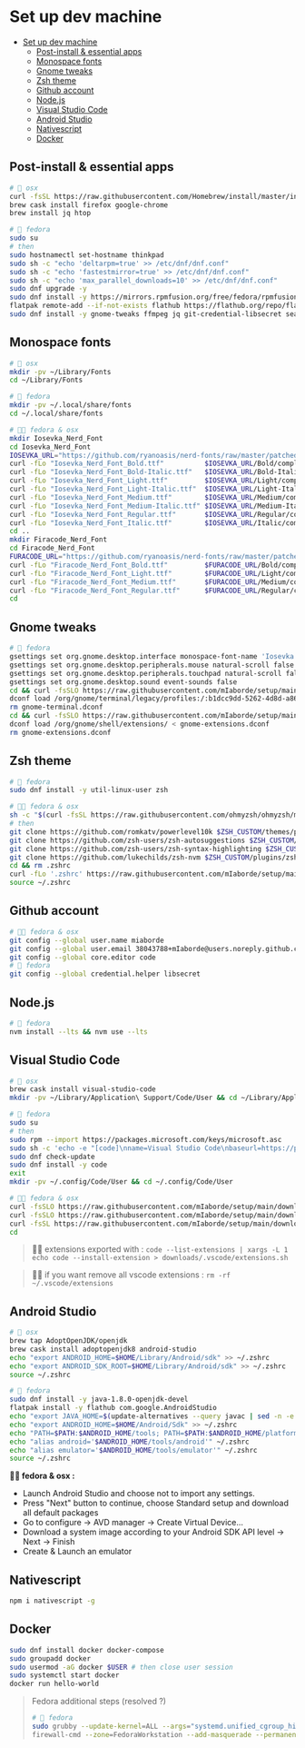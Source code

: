 # Set up dev machine

- [Set up dev machine](#set-up-dev-machine)
  - [Post-install & essential apps](#post-install--essential-apps)
  - [Monospace fonts](#monospace-fonts)
  - [Gnome tweaks](#gnome-tweaks)
  - [Zsh theme](#zsh-theme)
  - [Github account](#github-account)
  - [Node.js](#nodejs)
  - [Visual Studio Code](#visual-studio-code)
  - [Android Studio](#android-studio)
  - [Nativescript](#nativescript)
  - [Docker](#docker)

## Post-install & essential apps

```bash
# 🍎 osx
curl -fsSL https://raw.githubusercontent.com/Homebrew/install/master/install.sh) | $SHELL
brew cask install firefox google-chrome
brew install jq htop

# 🐧 fedora
sudo su
# then
sudo hostnamectl set-hostname thinkpad
sudo sh -c "echo 'deltarpm=true' >> /etc/dnf/dnf.conf"
sudo sh -c "echo 'fastestmirror=true' >> /etc/dnf/dnf.conf"
sudo sh -c "echo 'max_parallel_downloads=10' >> /etc/dnf/dnf.conf"
sudo dnf upgrade -y
sudo dnf install -y https://mirrors.rpmfusion.org/free/fedora/rpmfusion-free-release-$(rpm -E %fedora).noarch.rpm https://mirrors.rpmfusion.org/nonfree/fedora/rpmfusion-nonfree-release-$(rpm -E %fedora).noarch.rpm
flatpak remote-add --if-not-exists flathub https://flathub.org/repo/flathub.flatpakrepo
sudo dnf install -y gnome-tweaks ffmpeg jq git-credential-libsecret seahorse && exit
```

## Monospace fonts

```bash
# 🍎 osx
mkdir -pv ~/Library/Fonts
cd ~/Library/Fonts

# 🐧 fedora
mkdir -pv ~/.local/share/fonts
cd ~/.local/share/fonts

# 🐧🍎 fedora & osx
mkdir Iosevka_Nerd_Font
cd Iosevka_Nerd_Font
IOSEVKA_URL="https://github.com/ryanoasis/nerd-fonts/raw/master/patched-fonts/Iosevka"
curl -fLo "Iosevka_Nerd_Font_Bold.ttf"          $IOSEVKA_URL/Bold/complete/Iosevka%20Bold%20Nerd%20Font%20Complete.ttf
curl -fLo "Iosevka_Nerd_Font_Bold-Italic.ttf"   $IOSEVKA_URL/Bold-Italic/complete/Iosevka%20Bold%20Italic%20Nerd%20Font%20Complete.ttf
curl -fLo "Iosevka_Nerd_Font_Light.ttf"         $IOSEVKA_URL/Light/complete/Iosevka%20Light%20Nerd%20Font%20Complete.ttf
curl -fLo "Iosevka_Nerd_Font_Light-Italic.ttf"  $IOSEVKA_URL/Light-Italic/complete/Iosevka%20Light%20Italic%20Nerd%20Font%20Complete.ttf
curl -fLo "Iosevka_Nerd_Font_Medium.ttf"        $IOSEVKA_URL/Medium/complete/Iosevka%20Medium%20Nerd%20Font%20Complete.ttf
curl -fLo "Iosevka_Nerd_Font_Medium-Italic.ttf" $IOSEVKA_URL/Medium-Italic/complete/Iosevka%20Medium%20Italic%20Nerd%20Font%20Complete.ttf
curl -fLo "Iosevka_Nerd_Font_Regular.ttf"       $IOSEVKA_URL/Regular/complete/Iosevka%20Nerd%20Font%20Complete.ttf
curl -fLo "Iosevka_Nerd_Font_Italic.ttf"        $IOSEVKA_URL/Italic/complete/Iosevka%20Italic%20Nerd%20Font%20Complete.ttf
cd ..
mkdir Firacode_Nerd_Font
cd Firacode_Nerd_Font
FURACODE_URL="https://github.com/ryanoasis/nerd-fonts/raw/master/patched-fonts/FiraCode"
curl -fLo "Firacode_Nerd_Font_Bold.ttf"         $FURACODE_URL/Bold/complete/Fira%20Code%20Bold%20Nerd%20Font%20Complete.ttf
curl -fLo "Firacode_Nerd_Font_Light.ttf"        $FURACODE_URL/Light/complete/Fira%20Code%20Light%20Nerd%20Font%20Complete.ttf
curl -fLo "Firacode_Nerd_Font_Medium.ttf"       $FURACODE_URL/Medium/complete/Fira%20Code%20Medium%20Nerd%20Font%20Complete.ttf
curl -fLo "Firacode_Nerd_Font_Regular.ttf"      $FURACODE_URL/Regular/complete/Fira%20Code%20Regular%20Nerd%20Font%20Complete.ttf
cd
```

## Gnome tweaks

```bash
# 🐧 fedora
gsettings set org.gnome.desktop.interface monospace-font-name 'Iosevka Nerd Font 13'
gsettings set org.gnome.desktop.peripherals.mouse natural-scroll false
gsettings set org.gnome.desktop.peripherals.touchpad natural-scroll false
gsettings set org.gnome.desktop.sound event-sounds false
cd && curl -fsSLO https://raw.githubusercontent.com/mIaborde/setup/main/downloads/gnome-terminal.dconf
dconf load /org/gnome/terminal/legacy/profiles:/:b1dcc9dd-5262-4d8d-a863-c897e6d979b9/ < gnome-terminal.dconf
rm gnome-terminal.dconf
cd && curl -fsSLO https://raw.githubusercontent.com/mIaborde/setup/main/downloads/gnome-extensions.dconf
dconf load /org/gnome/shell/extensions/ < gnome-extensions.dconf
rm gnome-extensions.dconf
```

## Zsh theme

```bash
# 🐧 fedora
sudo dnf install -y util-linux-user zsh

# 🐧🍎 fedora & osx
sh -c "$(curl -fsSL https://raw.githubusercontent.com/ohmyzsh/ohmyzsh/master/tools/install.sh)"
# then
git clone https://github.com/romkatv/powerlevel10k $ZSH_CUSTOM/themes/powerlevel10k
git clone https://github.com/zsh-users/zsh-autosuggestions $ZSH_CUSTOM/plugins/zsh-autosuggestions
git clone https://github.com/zsh-users/zsh-syntax-highlighting $ZSH_CUSTOM/plugins/zsh-syntax-highlighting
git clone https://github.com/lukechilds/zsh-nvm $ZSH_CUSTOM/plugins/zsh-nvm
cd && rm .zshrc
curl -fLo '.zshrc' https://raw.githubusercontent.com/mIaborde/setup/main/downloads/.zshrc
source ~/.zshrc
```

## Github account

```bash
# 🐧🍎 fedora & osx
git config --global user.name miaborde
git config --global user.email 38043788+mIaborde@users.noreply.github.com
git config --global core.editor code
# 🐧 fedora
git config --global credential.helper libsecret
```

## Node.js

```bash
# 🐧 fedora
nvm install --lts && nvm use --lts
```

## Visual Studio Code

```bash
# 🍎 osx
brew cask install visual-studio-code
mkdir -pv ~/Library/Application\ Support/Code/User && cd ~/Library/Application\ Support/Code/User

# 🐧 fedora
sudo su
# then
sudo rpm --import https://packages.microsoft.com/keys/microsoft.asc
sudo sh -c 'echo -e "[code]\nname=Visual Studio Code\nbaseurl=https://packages.microsoft.com/yumrepos/vscode\nenabled=1\ngpgcheck=1\ngpgkey=https://packages.microsoft.com/keys/microsoft.asc" > /etc/yum.repos.d/vscode.repo'
sudo dnf check-update
sudo dnf install -y code
exit
mkdir -pv ~/.config/Code/User && cd ~/.config/Code/User

# 🐧🍎 fedora & osx
curl -fsSLO https://raw.githubusercontent.com/mIaborde/setup/main/downloads/.vscode/settings.json
curl -fsSLO https://raw.githubusercontent.com/mIaborde/setup/main/downloads/.vscode/keybindings.json
curl -fsSL https://raw.githubusercontent.com/mIaborde/setup/main/downloads/.vscode/extensions.sh | $SHELL
cd
```

> 🐧🍎 extensions exported with : `code --list-extensions | xargs -L 1 echo code --install-extension > downloads/.vscode/extensions.sh`

> 🐧🍎 if you want remove all vscode extensions : `rm -rf ~/.vscode/extensions`

## Android Studio

```bash
# 🍎 osx
brew tap AdoptOpenJDK/openjdk
brew cask install adoptopenjdk8 android-studio
echo "export ANDROID_HOME=$HOME/Library/Android/sdk" >> ~/.zshrc
echo "export ANDROID_SDK_ROOT=$HOME/Library/Android/sdk" >> ~/.zshrc
source ~/.zshrc

# 🐧 fedora
sudo dnf install -y java-1.8.0-openjdk-devel
flatpak install -y flathub com.google.AndroidStudio
echo "export JAVA_HOME=$(update-alternatives --query javac | sed -n -e 's/Best: *\(.*\)\/bin\/javac/\1/p')" >> ~/.zshrc
echo "export ANDROID_HOME=$HOME/Android/Sdk" >> ~/.zshrc
echo "PATH=$PATH:$ANDROID_HOME/tools; PATH=$PATH:$ANDROID_HOME/platform-tools" ~/.zshrc
echo "alias android='$ANDROID_HOME/tools/android'" ~/.zshrc
echo "alias emulator='$ANDROID_HOME/tools/emulator'" ~/.zshrc
source ~/.zshrc
```

**🐧🍎 fedora & osx :**

- Launch Android Studio and choose not to import any settings.
- Press "Next" button to continue, choose Standard setup and download all default packages
- Go to configure -> AVD manager -> Create Virtual Device...
- Download a system image according to your Android SDK API level -> Next -> Finish
- Create & Launch an emulator

## Nativescript

```bash
npm i nativescript -g
```

## Docker

```bash
sudo dnf install docker docker-compose
sudo groupadd docker
sudo usermod -aG docker $USER # then close user session
sudo systemctl start docker
docker run hello-world
```

> Fedora additional steps (resolved ?)
>
> ```bash
> # 🐧 fedora
> sudo grubby --update-kernel=ALL --args="systemd.unified_cgroup_hierarchy=0"
> firewall-cmd --zone=FedoraWorkstation --add-masquerade --permanent
> ```
